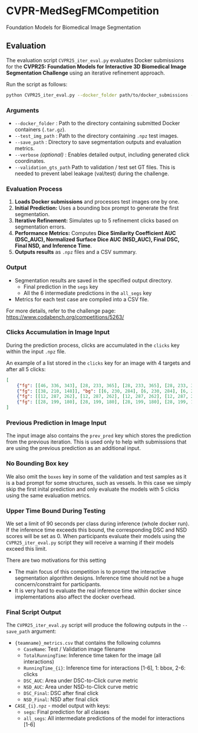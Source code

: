 # CVPR-MedSegFMCompetition
 Foundation Models for Biomedical Image Segmentation

## Evaluation
The evaluation script `CVPR25_iter_eval.py` evaluates Docker submissions for the **CVPR25: Foundation Models for Interactive 3D Biomedical Image Segmentation Challenge** using an iterative refinement approach.


Run the script as follows:

```bash
python CVPR25_iter_eval.py --docker_folder path/to/docker_submissions --test_img_path path/to/test_images --save_path path/to/output --verbose
```

### Arguments
- `--docker_folder` : Path to the directory containing submitted Docker containers (`.tar.gz`).
- `--test_img_path` : Path to the directory containing `.npz` test images.
- `--save_path` : Directory to save segmentation outputs and evaluation metrics.
- `--verbose` *(optional)* : Enables detailed output, including generated click coordinates.
- `--validation_gts_path` Path to validation / test set GT files. This is needed to prevent label leakage (val/test) during the challenge.

### Evaluation Process
1. **Loads Docker submissions** and processes test images one by one.
2. **Initial Prediction:** Uses a bounding box prompt to generate the first segmentation.
3. **Iterative Refinement:** Simulates up to 5 refinement clicks based on segmentation errors.
4. **Performance Metrics:** Computes **Dice Similarity Coefficient AUC (DSC_AUC), Normalized Surface Dice AUC (NSD_AUC), Final DSC, Final NSD, and Inference Time**.
5. **Outputs results** as `.npz` files and a CSV summary.

### Output
- Segmentation results are saved in the specified output directory. 
    -   Final prediction in the `segs` key
    -   All the 6 intermediate predictions in the `all_segs` key
- Metrics for each test case are compiled into a CSV file.

For more details, refer to the challenge page: https://www.codabench.org/competitions/5263/


### Clicks Accumulation in Image Input

During the prediction process, clicks are accumulated in the `clicks` key within the input `.npz` file.  

An example of a list stored in the `clicks` key for an image with 4 targets and after all 5 clicks:  

```json
[
    {"fg": [[46, 336, 343], [28, 233, 365], [28, 233, 365], [28, 233, 365]], "bg": [[28, 233, 366]]}, 
    {"fg": [[38, 210, 148]], "bg": [[6, 230, 284], [6, 230, 284], [6, 230, 284], [6, 230, 284]]}, 
    {"fg": [[12, 287, 262], [12, 287, 262], [12, 287, 262], [12, 287, 262], [12, 287, 262]], "bg": []}, 
    {"fg": [[28, 199, 180], [28, 199, 180], [28, 199, 180], [28, 199, 180], [28, 199, 180]], "bg": []}, 
]
```
### Previous Prediction in Image Input

The input image also contains the `prev_pred` key which stores the prediction from the previous iteration. This is used only to help with submissions that are using the previous prediction as an additional input.

### No Bounding Box key
We also omit the `boxes` key in some of the validation and test samples as it is a bad prompt for some structures, such as vessels. In this case we simply skip the first inital prediction and only evaluate the models with 5 clicks using the same evaluation metrics.

### Upper Time Bound During Testing
We set a limit of 90 seconds per class during inference (whole docker run). If the inference time exceeds this bound, the corresponding DSC and NSD scores will be set as 0. When participants evaluate their models using the  `CVPR25_iter_eval.py` script they will receive a warning if their models exceed this limit.

There are two motivations for this setting
- The main focus of this competition is to prompt the interactive segmentation algorithm designs. Inference time should not be a huge concern/constraint for participants. 
- It is very hard to evaluate the real inference time within docker since implementations also affect the docker overhead.

### Final Script Output
The `CVPR25_iter_eval.py` script will produce the following outputs in the `--save_path` argument:
- `{teamname}_metrics.csv` that contains the following columns
    - `CaseName`: Test / Validation image filename
    - `TotalRunningTime`: Inference time taken for the image (all interactions)
    - `RunningTime_{i}`: Inference time for interactions [1-6], 1: bbox, 2-6: clicks
    - `DSC_AUC`: Area under DSC-to-Click curve metric
    - `NSD_AUC`: Area under NSD-to-Click curve metric
    - `DSC_Final`: DSC after final click
    - `NSD_Final`: NSD after final click
- `CASE_{i}.npz` - model output with keys:
    - `segs`: Final prediction for all classes
    - `all_segs`: All intermediate predictions of the model for interactions [1-6]

